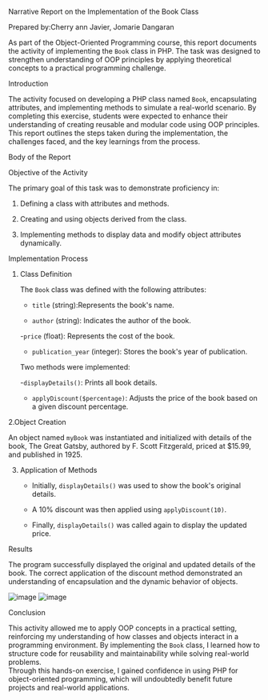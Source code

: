 Narrative Report on the Implementation of the Book Class

Prepared by:Cherry ann Javier, Jomarie Dangaran


As part of the Object-Oriented Programming course, this report documents the activity of implementing the `Book` class in PHP. The task was designed to strengthen understanding of OOP principles by applying theoretical concepts to a practical programming challenge.

Introduction

The activity focused on developing a PHP class named `Book`, encapsulating attributes, and implementing methods to simulate a real-world scenario. By completing this exercise, students were expected to enhance their understanding of creating reusable and modular code using OOP principles. This report outlines the steps taken during the implementation, the challenges faced, and the key learnings from the process.  

Body of the Report

Objective of the Activity 

The primary goal of this task was to demonstrate proficiency in:

1. Defining a class with attributes and methods.

2. Creating and using objects derived from the class.

3. Implementing methods to display data and modify object attributes dynamically.

Implementation Process

1. Class Definition 

   The `Book` class was defined with the following attributes:  

   - `title` (string):Represents the book's name.  

   - `author` (string): Indicates the author of the book.  

   -`price` (float): Represents the cost of the book.  

   - `publication_year` (integer): Stores the book's year of publication.  


   Two methods were implemented:  

   -`displayDetails()`: Prints all book details.  

   - `applyDiscount($percentage)`: Adjusts the price of the book based on a given discount percentage.  

2.Object Creation  

   An object named `myBook` was instantiated and initialized with details of the book, The Great Gatsby, authored by F. Scott Fitzgerald, priced at $15.99, and published in 1925.

3. Application of Methods 

   - Initially, `displayDetails()` was used to show the book's original details.  

   - A 10% discount was then applied using `applyDiscount(10)`.  

   - Finally, `displayDetails()` was called again to display the updated price.  

Results

The program successfully displayed the original and updated details of the book. The correct application of the discount method demonstrated an understanding of encapsulation and the dynamic behavior of objects.

![image](https://github.com/user-attachments/assets/e9f9f2c4-eddc-4449-94ce-4dfe21f60736)
![image](https://github.com/user-attachments/assets/37e34eed-0b60-4990-b45e-f7cb25b75f6d)

Conclusion 

This activity allowed me to apply OOP concepts in a practical setting, reinforcing my understanding of how classes and objects interact in a programming environment. By implementing the `Book` class, I learned how to structure code for reusability and maintainability while solving real-world problems.  
Through this hands-on exercise, I gained confidence in using PHP for object-oriented programming, which will undoubtedly benefit future projects and real-world applications.



